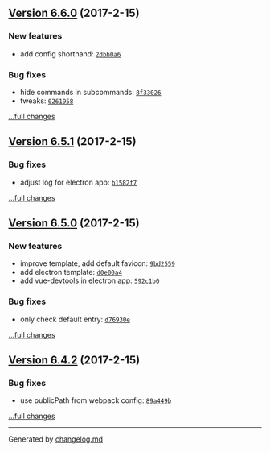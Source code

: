 ## [Version 6.6.0](https://github.com/egoist/vbuild/releases/tag/v6.6.0) (2017-2-15)

### New features

- add config shorthand: [`2dbb0a6`](https://github.com/egoist/vbuild/commit/2dbb0a6)

### Bug fixes

- hide commands in subcommands: [`8f33026`](https://github.com/egoist/vbuild/commit/8f33026)
- tweaks: [`0261958`](https://github.com/egoist/vbuild/commit/0261958)

[...full changes](https://github.com/egoist/vbuild/compare/v6.5.1...v6.6.0)

## [Version 6.5.1](https://github.com/egoist/vbuild/releases/tag/v6.5.1) (2017-2-15)

### Bug fixes

- adjust log for electron app: [`b1582f7`](https://github.com/egoist/vbuild/commit/b1582f7)

[...full changes](https://github.com/egoist/vbuild/compare/v6.5.0...v6.5.1)

## [Version 6.5.0](https://github.com/egoist/vbuild/releases/tag/v6.5.0) (2017-2-15)

### New features

- improve template, add default favicon: [`9bd2559`](https://github.com/egoist/vbuild/commit/9bd2559)
- add electron template: [`d0e00a4`](https://github.com/egoist/vbuild/commit/d0e00a4)
- add vue-devtools in electron app: [`592c1b0`](https://github.com/egoist/vbuild/commit/592c1b0)

### Bug fixes

- only check default entry: [`d76930e`](https://github.com/egoist/vbuild/commit/d76930e)

[...full changes](https://github.com/egoist/vbuild/compare/v6.4.2...v6.5.0)

## [Version 6.4.2](https://github.com/egoist/vbuild/releases/tag/v6.4.2) (2017-2-15)

### Bug fixes

- use publicPath from webpack config: [`89a449b`](https://github.com/egoist/vbuild/commit/89a449b)

[...full changes](https://github.com/egoist/vbuild/compare/v6.4.1...v6.4.2)


---

Generated by [changelog.md](https://github.com/egoist/changelog.md)
